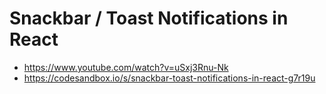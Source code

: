# Snackbar / Toast Notifications in React

* <https://www.youtube.com/watch?v=uSxj3Rnu-Nk>
* <https://codesandbox.io/s/snackbar-toast-notifications-in-react-g7r19u>